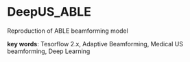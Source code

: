# DeepUS_ABLE
Reproduction of ABLE beamforming model

**key words**: Tesorflow 2.x, Adaptive Beamforming, Medical US beamforming, Deep Learning